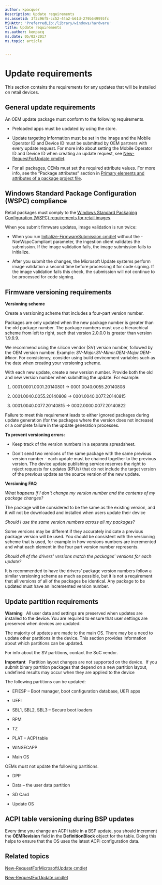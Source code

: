 ```yaml
---
author: kpacquer
Description: Update requirements
ms.assetid: 3f2c96f5-cc52-44a2-b61d-279b649995fc
MSHAttr: 'PreferredLib:/library/windows/hardware'
title: Update requirements
ms.author: kenpacq
ms.date: 05/02/2017
ms.topic: article


---
```


# Update requirements


This section contains the requirements for any updates that will be installed on retail devices.

## <span id="General_update_requirements"></span><span id="general_update_requirements"></span><span id="GENERAL_UPDATE_REQUIREMENTS"></span>General update requirements


An OEM update package must conform to the following requirements.

-   Preloaded apps must be updated by using the store.

-   Update targeting information must be set in the image and the Mobile Operator ID and Device ID must be submitted by OEM partners with every update request. For more info about setting the Mobile Operator ID and Device ID when creating an update request, see [New-RequestForUpdate cmdlet](new-requestforupdate-cmdlet.md).

-   For all packages, OEMs must set the required attribute values. For more info, see the “Package attributes” section in [Primary elements and attributes of a package project file](https://msdn.microsoft.com/library/dn756796).

## <span id="Windows_Standard_Package_Configuration__WSPC__compliance"></span><span id="windows_standard_package_configuration__wspc__compliance"></span><span id="WINDOWS_STANDARD_PACKAGE_CONFIGURATION__WSPC__COMPLIANCE"></span>Windows Standard Package Configuration (WSPC) compliance


Retail packages must comply to the [Windows Standard Packaging Configuration (WSPC) requirements for retail images](https://msdn.microsoft.com/library/dn756781).

When you submit firmware updates, image validation is run twice:

-   When you run [Initialize-FirmwareSubmission cmdlet](initialize-firmwaresubmission-cmdlet.md) without the -NonWspcCompliant parameter, the ingestion client validates the submission. If the image validation fails, the image submission fails to initialize.

-   After you submit the changes, the Microsoft Update systems perform image validation a second time before processing it for code signing. If the image validation fails this check, the submission will not continue to be processed for code signing.

## <span id="Firmware_versioning_requirements"></span><span id="firmware_versioning_requirements"></span><span id="FIRMWARE_VERSIONING_REQUIREMENTS"></span>Firmware versioning requirements


**Versioning scheme**

Create a versioning scheme that includes a four-part version number.

Packages are only updated when the new package number is greater than the old package number. The package numbers must use a hierarchical scheme from left to right, such that version 2.0.0.0 is greater than version 1.9.9.9.

We recommend using the silicon vendor (SV) version number, followed by the OEM version number. Example: *SV-Major.SV-Minor.OEM-Major.OEM-Minor*. For consistency, consider using build environment variables such as the date when creating your versioning scheme.

With each new update, create a new version number. Provide both the old and new version number when submitting the update. For example:

1.  0001.0001.0001.20140801 -&gt; 0001.0040.0055.20140808

2.  0001.0040.0055.20140808 -&gt; 0001.0040.0077.20140815

3.  0001.0040.0077.20140815 -&gt; 0002.0000.0077.20140822

Failure to meet this requirement leads to either ignored packages during update generation (for the packages where the version does not increase) or a complete failure in the update generation processes.

**To prevent versioning errors:**

-   Keep track of the version numbers in a separate spreadsheet.

-   Don't send two versions of the same package with the same previous version number - each update must be chained together to the previous version. The device update publishing service reserves the right to reject requests for updates (RFUs) that do not include the target version of the previous update as the source version of the new update.

**Versioning FAQ**

*What happens if I don't change my version number and the contents of my package changes?*

The package will be considered to be the same as the existing version, and it will not be downloaded and installed when users update their device

*Should I use the same version numbers across all my packages?*

Some versions may be different if they accurately indicate a previous package version will be used. You should be consistent with the versioning scheme that is used, for example in how versions numbers are incremented and what each element in the four part version number represents.

*Should all of the drivers' versions match the packages' versions for each update?*

It is recommended to have the drivers' package version numbers follow a similar versioning scheme as much as possible, but it is not a requirement that all versions of all of the packages be identical. Any package to be updated must have an incremented version number.

## <span id="Update_partition_requirements"></span><span id="update_partition_requirements"></span><span id="UPDATE_PARTITION_REQUIREMENTS"></span>Update partition requirements


**Warning**  
All user data and settings are preserved when updates are installed to the device. You are required to ensure that user settings are preserved when devices are updated.

 

The majority of updates are made to the main OS. There may be a need to update other partitions in the device. This section provides information about which partitions can be updated.

For info about the SV partitions, contact the SoC vendor.

**Important**  
Partition layout changes are not supported on the device.  If you submit binary partition packages that depend on a new partition layout, undefined results may occur when they are applied to the device

 

The following partitions can be updated:

-   EFIESP – Boot manager, boot configuration database, UEFI apps

-   UEFI

-   SBL1, SBL2, SBL3 – Secure boot loaders

-   RPM

-   TZ

-   PLAT – ACPI table

-   WINSECAPP

-   Main OS

OEMs must not update the following partitions.

-   DPP

-   Data – the user data partition

-   SD Card

-   Update OS

## <span id="ACPI_table_versioning_during_BSP_updates"></span><span id="acpi_table_versioning_during_bsp_updates"></span><span id="ACPI_TABLE_VERSIONING_DURING_BSP_UPDATES"></span>ACPI table versioning during BSP updates


Every time you change an ACPI table in a BSP update, you should increment the **OEMRevision** field in the **DefinitionBlock** object for the table. Doing this helps to ensure that the OS uses the latest ACPI configuration data.

## <span id="related_topics"></span>Related topics


[New-RequestForMicrosoftUpdate cmdlet](new-requestformicrosoftupdate-cmdlet.md)

[New-RequestForUpdate cmdlet](new-requestforupdate-cmdlet.md)

 

 






